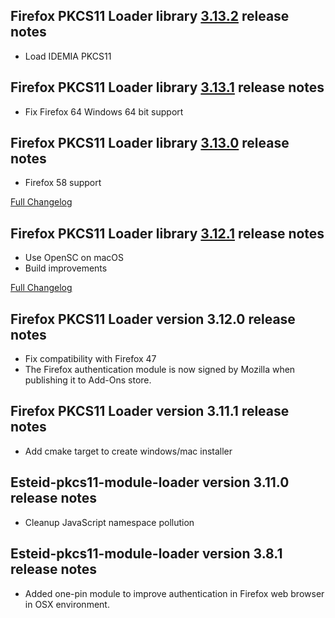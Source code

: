Firefox PKCS11 Loader library [3.13.2](https://github.com/open-eid/firefox-pkcs11-loader/releases/tag/v3.13.2) release notes
--------------------------------------
- Load IDEMIA PKCS11

Firefox PKCS11 Loader library [3.13.1](https://github.com/open-eid/firefox-pkcs11-loader/releases/tag/v3.13.1) release notes
--------------------------------------
- Fix Firefox 64 Windows 64 bit support

Firefox PKCS11 Loader library [3.13.0](https://github.com/open-eid/firefox-pkcs11-loader/releases/tag/v3.13.0) release notes
--------------------------------------
- Firefox 58 support

[Full Changelog](https://github.com/open-eid/firefox-pkcs11-loader/compare/v3.12.1...v3.13.0)

Firefox PKCS11 Loader library [3.12.1](https://github.com/open-eid/firefox-pkcs11-loader/releases/tag/v3.12.1) release notes
--------------------------------------
- Use OpenSC on macOS
- Build improvements

[Full Changelog](https://github.com/open-eid/firefox-pkcs11-loader/compare/v3.12.0...v3.12.1)


Firefox PKCS11 Loader version 3.12.0 release notes
--------------------------------------
- Fix compatibility with Firefox 47
- The Firefox authentication module is now signed by Mozilla when publishing it to Add-Ons store.  


Firefox PKCS11 Loader version 3.11.1 release notes
--------------------------------------
- Add cmake target to create windows/mac installer


Esteid-pkcs11-module-loader version 3.11.0 release notes
--------------------------------------
- Cleanup JavaScript namespace pollution


Esteid-pkcs11-module-loader version 3.8.1 release notes
--------------------------------------
- Added one-pin module to improve authentication in Firefox web browser in OSX environment.